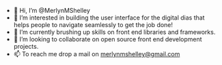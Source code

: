 - 👋 Hi, I’m @MerlynMShelley
- 👀 I’m interested in building the user interface for the digital dias that helps people to navigate seamlessly to get the job done!
- 🌱 I’m currently brushing up skills on front end libraries and frameworks.
- 💞️ I’m looking to collaborate on open source front end development projects.
- 📫 To reach me drop a mail on merlynmshelley@gmail.com

<!---
MerlynMShelley/MerlynMShelley is a ✨ special ✨ repository because its `README.md` (this file) appears on your GitHub profile.
You can click the Preview link to take a look at your changes.
--->
